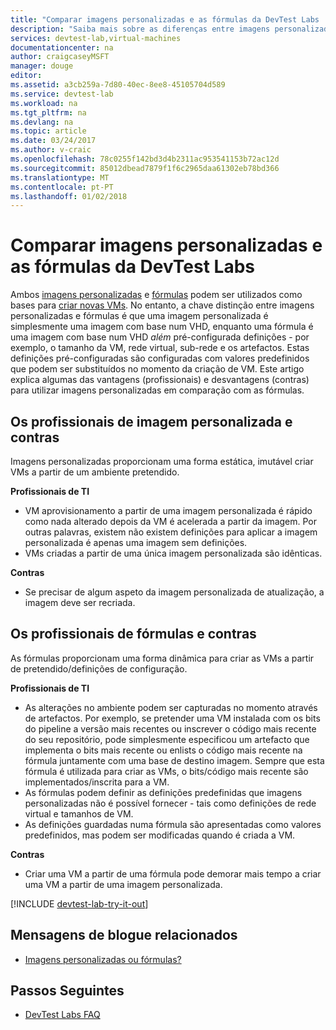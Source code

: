 ```yaml
---
title: "Comparar imagens personalizadas e as fórmulas da DevTest Labs | Microsoft Docs"
description: "Saiba mais sobre as diferenças entre imagens personalizadas e fórmulas como VM bases para pode decidir que um melhor se adapta às seu ambiente."
services: devtest-lab,virtual-machines
documentationcenter: na
author: craigcaseyMSFT
manager: douge
editor: 
ms.assetid: a3cb259a-7d80-40ec-8ee8-45105704d589
ms.service: devtest-lab
ms.workload: na
ms.tgt_pltfrm: na
ms.devlang: na
ms.topic: article
ms.date: 03/24/2017
ms.author: v-craic
ms.openlocfilehash: 78c0255f142bd3d4b2311ac953541153b72ac12d
ms.sourcegitcommit: 85012dbead7879f1f6c2965daa61302eb78bd366
ms.translationtype: MT
ms.contentlocale: pt-PT
ms.lasthandoff: 01/02/2018
---
```

# <a name="comparing-custom-images-and-formulas-in-devtest-labs"></a>Comparar imagens personalizadas e as fórmulas da DevTest Labs
Ambos [imagens personalizadas](devtest-lab-create-template.md) e [fórmulas](devtest-lab-manage-formulas.md) podem ser utilizados como bases para [criar novas VMs](devtest-lab-add-vm.md). No entanto, a chave distinção entre imagens personalizadas e fórmulas é que uma imagem personalizada é simplesmente uma imagem com base num VHD, enquanto uma fórmula é uma imagem com base num VHD *além* pré-configurada definições - por exemplo, o tamanho da VM, rede virtual, sub-rede e os artefactos. Estas definições pré-configuradas são configuradas com valores predefinidos que podem ser substituídos no momento da criação de VM. Este artigo explica algumas das vantagens (profissionais) e desvantagens (contras) para utilizar imagens personalizadas em comparação com as fórmulas.

## <a name="custom-image-pros-and-cons"></a>Os profissionais de imagem personalizada e contras
Imagens personalizadas proporcionam uma forma estática, imutável criar VMs a partir de um ambiente pretendido. 

**Profissionais de TI**

* VM aprovisionamento a partir de uma imagem personalizada é rápido como nada alterado depois da VM é acelerada a partir da imagem. Por outras palavras, existem não existem definições para aplicar a imagem personalizada é apenas uma imagem sem definições. 
* VMs criadas a partir de uma única imagem personalizada são idênticas.

**Contras**

* Se precisar de algum aspeto da imagem personalizada de atualização, a imagem deve ser recriada.  

## <a name="formula-pros-and-cons"></a>Os profissionais de fórmulas e contras
As fórmulas proporcionam uma forma dinâmica para criar as VMs a partir de pretendido/definições de configuração.

**Profissionais de TI**

* As alterações no ambiente podem ser capturadas no momento através de artefactos. Por exemplo, se pretender uma VM instalada com os bits do pipeline a versão mais recentes ou inscrever o código mais recente do seu repositório, pode simplesmente especificou um artefacto que implementa o bits mais recente ou enlists o código mais recente na fórmula juntamente com uma base de destino imagem. Sempre que esta fórmula é utilizada para criar as VMs, o bits/código mais recente são implementados/inscrita para a VM. 
* As fórmulas podem definir as definições predefinidas que imagens personalizadas não é possível fornecer - tais como definições de rede virtual e tamanhos de VM. 
* As definições guardadas numa fórmula são apresentadas como valores predefinidos, mas podem ser modificadas quando é criada a VM. 

**Contras**

* Criar uma VM a partir de uma fórmula pode demorar mais tempo a criar uma VM a partir de uma imagem personalizada.

[!INCLUDE [devtest-lab-try-it-out](../../includes/devtest-lab-try-it-out.md)]

## <a name="related-blog-posts"></a>Mensagens de blogue relacionados
* [Imagens personalizadas ou fórmulas?](https://blogs.msdn.microsoft.com/devtestlab/2016/04/06/custom-images-or-formulas/)

## <a name="next-steps"></a>Passos Seguintes
- [DevTest Labs FAQ](devtest-lab-faq.md)